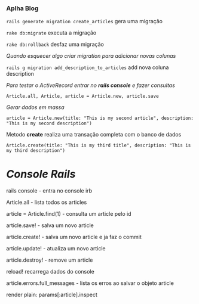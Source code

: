 ### Aplha Blog

`rails generate migration create_articles` gera uma migração

`rake db:migrate` executa a migração

`rake db:rollback` desfaz uma migração

_Quando esquecer algo criar migration para adicionar novas colunas_

`rails g migration add_description_to_articles` add nova coluna description

_Para testar o ActiveRecord entrar no **rails console** e fazer consultas_

`Article.all, Article, article = Article.new, article.save`

_Gerar dados em massa_

`article = Article.new(title: "This is my second article", description: "This is my second description")`

Metodo **create** realiza uma transação completa  com o banco de dados

`Article.create(title: "This is my third title", description: "This is my third description")`

# _Console Rails_

rails console - entra no console irb

Article.all - lista todos os articles

article = Article.find(1) - consulta um article pelo id

article.save! - salva um novo article

article.create! - salva um novo article e ja faz o commit

article.update! - atualiza um novo article

article.destroy! - remove um article

reload! recarrega dados do console

article.errors.full_messages - lista os erros ao salvar o objeto article

render plain: params[:article].inspect